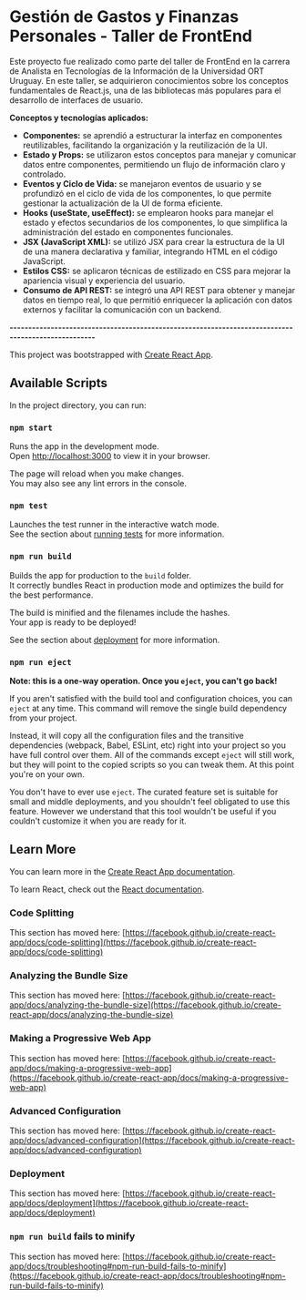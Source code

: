 # Gestión de Gastos y Finanzas Personales - Taller de FrontEnd

Este proyecto fue realizado como parte del taller de FrontEnd en la carrera de Analista en Tecnologías de la Información de la Universidad ORT Uruguay. En este taller, se adquirieron conocimientos sobre los conceptos fundamentales de React.js, una de las bibliotecas más populares para el desarrollo de interfaces de usuario.

**Conceptos y tecnologías aplicados:**
- **Componentes:** se aprendió a estructurar la interfaz en componentes reutilizables, facilitando la organización y la reutilización de la UI.
- **Estado y Props:** se utilizaron estos conceptos para manejar y comunicar datos entre componentes, permitiendo un flujo de información claro y controlado.
- **Eventos y Ciclo de Vida:** se manejaron eventos de usuario y se profundizó en el ciclo de vida de los componentes, lo que permite gestionar la actualización de la UI de forma eficiente.
- **Hooks (useState, useEffect):** se emplearon hooks para manejar el estado y efectos secundarios de los componentes, lo que simplifica la administración del estado en componentes funcionales.
- **JSX (JavaScript XML):** se utilizó JSX para crear la estructura de la UI de una manera declarativa y familiar, integrando HTML en el código JavaScript.
- **Estilos CSS:** se aplicaron técnicas de estilizado en CSS para mejorar la apariencia visual y experiencia del usuario.
- **Consumo de API REST:** se integró una API REST para obtener y manejar datos en tiempo real, lo que permitió enriquecer la aplicación con datos externos y facilitar la comunicación con un backend.


**---------------------------------------------------------------------------------------------------**

This project was bootstrapped with [Create React App](https://github.com/facebook/create-react-app).

## Available Scripts

In the project directory, you can run:

### `npm start`

Runs the app in the development mode.\
Open [http://localhost:3000](http://localhost:3000) to view it in your browser.

The page will reload when you make changes.\
You may also see any lint errors in the console.

### `npm test`

Launches the test runner in the interactive watch mode.\
See the section about [running tests](https://facebook.github.io/create-react-app/docs/running-tests) for more information.

### `npm run build`

Builds the app for production to the `build` folder.\
It correctly bundles React in production mode and optimizes the build for the best performance.

The build is minified and the filenames include the hashes.\
Your app is ready to be deployed!

See the section about [deployment](https://facebook.github.io/create-react-app/docs/deployment) for more information.

### `npm run eject`

**Note: this is a one-way operation. Once you `eject`, you can't go back!**

If you aren't satisfied with the build tool and configuration choices, you can `eject` at any time. This command will remove the single build dependency from your project.

Instead, it will copy all the configuration files and the transitive dependencies (webpack, Babel, ESLint, etc) right into your project so you have full control over them. All of the commands except `eject` will still work, but they will point to the copied scripts so you can tweak them. At this point you're on your own.

You don't have to ever use `eject`. The curated feature set is suitable for small and middle deployments, and you shouldn't feel obligated to use this feature. However we understand that this tool wouldn't be useful if you couldn't customize it when you are ready for it.

## Learn More

You can learn more in the [Create React App documentation](https://facebook.github.io/create-react-app/docs/getting-started).

To learn React, check out the [React documentation](https://reactjs.org/).

### Code Splitting

This section has moved here: [https://facebook.github.io/create-react-app/docs/code-splitting](https://facebook.github.io/create-react-app/docs/code-splitting)

### Analyzing the Bundle Size

This section has moved here: [https://facebook.github.io/create-react-app/docs/analyzing-the-bundle-size](https://facebook.github.io/create-react-app/docs/analyzing-the-bundle-size)

### Making a Progressive Web App

This section has moved here: [https://facebook.github.io/create-react-app/docs/making-a-progressive-web-app](https://facebook.github.io/create-react-app/docs/making-a-progressive-web-app)

### Advanced Configuration

This section has moved here: [https://facebook.github.io/create-react-app/docs/advanced-configuration](https://facebook.github.io/create-react-app/docs/advanced-configuration)

### Deployment

This section has moved here: [https://facebook.github.io/create-react-app/docs/deployment](https://facebook.github.io/create-react-app/docs/deployment)

### `npm run build` fails to minify

This section has moved here: [https://facebook.github.io/create-react-app/docs/troubleshooting#npm-run-build-fails-to-minify](https://facebook.github.io/create-react-app/docs/troubleshooting#npm-run-build-fails-to-minify)
